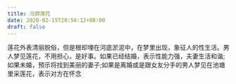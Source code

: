 ```yaml
---
title: 马蹄莲花
date: 2020-02-15T20:54:12+08:00
draft: false
---
```


莲花外表清丽脱俗，但是根却埋在河底淤泥中，在梦里出现，象征人的性生活。男人梦见莲花，不用担心，是好事。如果已经结婚，表示性能力强，夫妻生活和谐;如果未婚，预示将找到美丽的妻子;如果是离婚或是跟女友分手的男人梦见在池塘里采莲花，表示对方在怀念